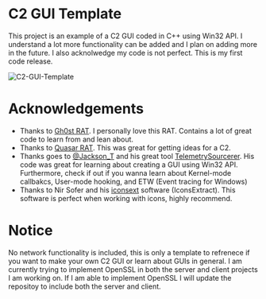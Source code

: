 # C2 GUI Template

This project is an example of a C2 GUI coded in C++ using Win32 API. I understand a lot more functionality can be added and I plan on adding more in the future. I also acknolwedge my code is not perfect. This is my first code release.

![C2-GUI-Template](https://user-images.githubusercontent.com/91508682/136109454-10e74874-ecdf-49f3-8c08-ebfa946529ad.PNG)

# Acknowledgements

* Thanks to [Gh0st RAT](https://github.com/sin5678/gh0st). I personally love this RAT. Contains a lot of great code to learn from and lean about.
* Thanks to [Quasar RAT](https://github.com/quasar/Quasar). This was great for getting ideas for a C2.
* Thanks goes to [@Jackson_T](https://twitter.com/Jackson_T) and his great tool [TelemetrySourcerer](https://github.com/jthuraisamy/TelemetrySourcerer). His code was great for learning about creating a GUI using Win32 API. Furthermore, check if out if you wanna learn about Kernel-mode callbakcs, User-mode hooking, and ETW (Event tracing for Windows)
* Thanks to Nir Sofer and his [iconsext](https://www.nirsoft.net/utils/iconsext.html) software (IconsExtract). This software is perfect when working with icons, highly recommend.

# Notice
No network functionality is included, this is only a template to refrenece if you want to make your own C2 GUI or learn about GUIs in general. I am currently trying to implement OpenSSL in both the server and client projects I am working on. If I am able to implement OpenSSL I will update the repositoy to include both the server and client.  

